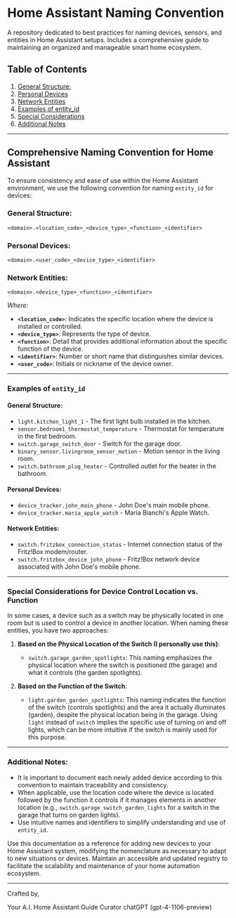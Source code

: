 # Home Assistant Naming Convention
A repository dedicated to best practices for naming devices, sensors, and entities in Home Assistant setups. Includes a comprehensive guide to maintaining an organized and manageable smart home ecosystem.

## Table of Contents
1. [General Structure:](#general-structure)
2. [Personal Devices](#personal-devices)
3. [Network Entities](#network-entities)
4. [Examples of entity_id](#examples-of-entity-id)
5. [Special Considerations](#special-considerations)
6. [Additional Notes](#additional-notes)

---

## Comprehensive Naming Convention for Home Assistant

To ensure consistency and ease of use within the Home Assistant environment, we use the following convention for naming `entity_id` for devices:

### General Structure:
```
<domain>.<location_code>_<device_type>_<function>_<identifier>
```

### Personal Devices:
```
<domain>.<user_code>_<device_type>_<identifier>
```

### Network Entities:
```
<domain>.<device_type>_<function>_<identifier>
```

_Where:_

- **`<location_code>`**: Indicates the specific location where the device is installed or controlled.
- **`<device_type>`**: Represents the type of device.
- **`<function>`**: Detail that provides additional information about the specific function of the device.
- **`<identifier>`**: Number or short name that distinguishes similar devices.
- **`<user_code>`**: Initials or nickname of the device owner.

---

### Examples of `entity_id`

#### General Structure:
- `light.kitchen_light_1` - The first light bulb installed in the kitchen.
- `sensor.bedroom1_thermostat_temperature` - Thermostat for temperature in the first bedroom.
- `switch.garage_switch_door` - Switch for the garage door.
- `binary_sensor.livingroom_sensor_motion` - Motion sensor in the living room.
- `switch.bathroom_plug_heater` - Controlled outlet for the heater in the bathroom.

#### Personal Devices:

- `device_tracker.john_main_phone` - John Doe's main mobile phone.
- `device_tracker.maria_apple_watch` - Maria Bianchi's Apple Watch.

#### Network Entities:

- `switch.fritzbox_connection_status` - Internet connection status of the Fritz!Box modem/router.
- `switch.fritzbox_device_john_phone` - Fritz!Box network device associated with John Doe's mobile phone.

---

### Special Considerations for Device Control Location vs. Function

In some cases, a device such as a switch may be physically located in one room but is used to control a device in another location. When naming these entities, you have two approaches:

1. **Based on the Physical Location of the Switch (I personally use this)**:
   - `switch.garage_garden_spotlights`:
     This naming emphasizes the physical location where the switch is positioned (the garage) and what it controls (the garden spotlights).
   

2. **Based on the Function of the Switch**:
   - `light.garden_garden_spotlights`:
     This naming indicates the function of the switch (controls spotlights) and the area it actually illuminates (garden), despite the physical location being in the garage. Using `light` instead of `switch` implies the specific use of turning on and off lights, which can be more intuitive if the switch is mainly used for this purpose.

---

### Additional Notes:

- It is important to document each newly added device according to this convention to maintain traceability and consistency.
- When applicable, use the location code where the device is located followed by the function it controls if it manages elements in another location (e.g., `switch.garage_switch_garden_lights` for a switch in the garage that turns on garden lights).
- Use intuitive names and identifiers to simplify understanding and use of `entity_id`.

Use this documentation as a reference for adding new devices to your Home Assistant system, modifying the nomenclature as necessary to adapt to new situations or devices. Maintain an accessible and updated registry to facilitate the scalability and maintenance of your home automation ecosystem.

---

Crafted by,

Your A.I. Home Assistant Guide Curator chatGPT (gpt-4-1106-preview)
